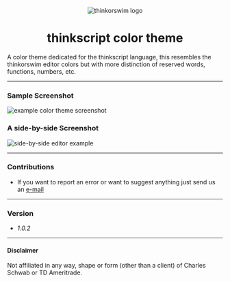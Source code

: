 
<p align="center"> <img src="https://ridertradingtools.com/images/thinkorswim.png" alt="thinkorswim logo"> </p>
<h1  align="center"> thinkscript color theme </h1> 


A color theme dedicated for the thinkscript language, this resembles the thinkorswim editor colors but with more distinction of reserved words, functions, numbers, etc.

---
### Sample Screenshot
<img src="https://ridertradingtools.com/images/example_ts_color_theme.png" alt="example color theme screenshot">

### A side-by-side Screenshot
<img src="https://ridertradingtools.com/images/side-by-side_example.png" alt="side-by-side editor example">

---

### Contributions

- If you want to report an error or want to suggest anything just send us an [e-mail](mailto:tools@ridertradingtools.com)

---

### Version 
- *1.0.2*

- ---
#### Disclaimer
Not affiliated in any way, shape or form (other than a client) of Charles Schwab or TD Ameritrade.

